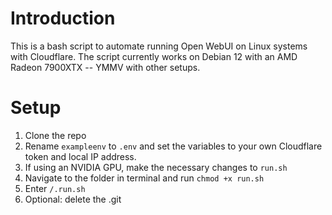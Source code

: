# Introduction
This is a bash script to automate running Open WebUI on Linux systems with Cloudflare. The script currently works on Debian 12 with an AMD Radeon 7900XTX -- YMMV with other setups.

# Setup
1. Clone the repo
2. Rename `exampleenv` to `.env` and set the variables to your own Cloudflare token and local IP address.
3. If using an NVIDIA GPU, make the necessary changes to `run.sh`
4. Navigate to the folder in terminal and run `chmod +x run.sh`
5. Enter `/.run.sh`
6. Optional: delete the .git

